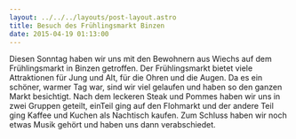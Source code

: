 ```yaml
---
layout: ../../../layouts/post-layout.astro
title: Besuch des Frühlingsmarkt Binzen
date: 2015-04-19 01:13:00
---
```


Diesen Sonntag haben wir uns mit den Bewohnern aus Wiechs auf dem Frühlingsmarkt in Binzen getroffen. Der Frühlingsmarkt bietet viele Attraktionen für Jung und Alt, für die Ohren und die Augen. Da es ein schöner, warmer Tag war, sind wir viel gelaufen und haben so den ganzen Markt besichtigt. Nach dem leckeren Steak und Pommes haben wir uns in zwei Gruppen geteilt, einTeil ging auf den Flohmarkt und der andere Teil ging Kaffee und Kuchen als Nachtisch kaufen. Zum Schluss haben wir noch etwas Musik gehört und haben uns dann verabschiedet.

